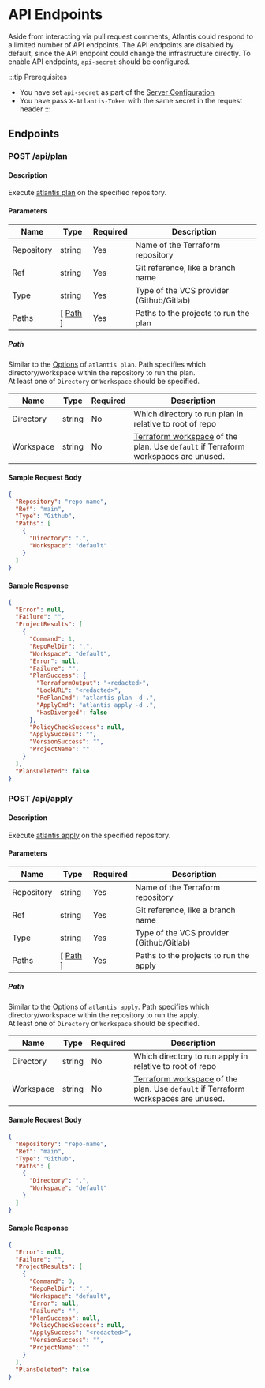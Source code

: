 # API Endpoints

Aside from interacting via pull request comments, Atlantis could respond to a limited number of API endpoints.
The API endpoints are disabled by default, since the API endpoint could change the infrastructure directly.
To enable API endpoints, `api-secret` should be configured.

:::tip Prerequisites

* You have set `api-secret` as part of the [Server Configuration](server-configuration.html#api-secret)
* You have pass `X-Atlantis-Token` with the same secret in the request header
  :::

## Endpoints

### POST /api/plan

#### Description

Execute [atlantis plan](using-atlantis.html#atlantis-plan) on the specified repository.

#### Parameters

| Name       | Type                                | Required | Description                              |
|------------|-------------------------------------|----------|------------------------------------------|
| Repository | string                              | Yes      | Name of the Terraform repository         |
| Ref        | string                              | Yes      | Git reference, like a branch name        |
| Type       | string                              | Yes      | Type of the VCS provider (Github/Gitlab) |
| Paths      | [ [Path](api-endpoints.html#path) ] | Yes      | Paths to the projects to run the plan    |

##### Path

Similar to the [Options](using-atlantis.html#options) of `atlantis plan`. Path specifies which directory/workspace
within the repository to run the plan.  
At least one of `Directory` or `Workspace` should be specified.

| Name      | Type   | Required | Description                                                                                                                                               |
|-----------|--------|----------|-----------------------------------------------------------------------------------------------------------------------------------------------------------|
| Directory | string | No       | Which directory to run plan in relative to root of repo                                                                                                   |
| Workspace | string | No       | [Terraform workspace](https://developer.hashicorp.com/terraform/language/state/workspaces) of the plan. Use `default` if Terraform workspaces are unused. |

#### Sample Request Body

```json
{
  "Repository": "repo-name",
  "Ref": "main",
  "Type": "Github",
  "Paths": [
    {
      "Directory": ".",
      "Workspace": "default"
    }
  ]
}
```

#### Sample Response

```json
{
  "Error": null,
  "Failure": "",
  "ProjectResults": [
    {
      "Command": 1,
      "RepoRelDir": ".",
      "Workspace": "default",
      "Error": null,
      "Failure": "",
      "PlanSuccess": {
        "TerraformOutput": "<redacted>",
        "LockURL": "<redacted>",
        "RePlanCmd": "atlantis plan -d .",
        "ApplyCmd": "atlantis apply -d .",
        "HasDiverged": false
      },
      "PolicyCheckSuccess": null,
      "ApplySuccess": "",
      "VersionSuccess": "",
      "ProjectName": ""
    }
  ],
  "PlansDeleted": false
}
```

### POST /api/apply

#### Description

Execute [atlantis apply](using-atlantis.html#atlantis-apply) on the specified repository.

#### Parameters

| Name       | Type                                  | Required | Description                              |
|------------|---------------------------------------|----------|------------------------------------------|
| Repository | string                                | Yes      | Name of the Terraform repository         |
| Ref        | string                                | Yes      | Git reference, like a branch name        |
| Type       | string                                | Yes      | Type of the VCS provider (Github/Gitlab) |
| Paths      | [ [Path](api-endpoints.html#path-1) ] | Yes      | Paths to the projects to run the apply   |

##### Path

Similar to the [Options](using-atlantis.html#options-1) of `atlantis apply`. Path specifies which directory/workspace
within the repository to run the apply.  
At least one of `Directory` or `Workspace` should be specified.

| Name      | Type   | Required | Description                                                                                                                                               |
|-----------|--------|----------|-----------------------------------------------------------------------------------------------------------------------------------------------------------|
| Directory | string | No       | Which directory to run apply in relative to root of repo                                                                                                  |
| Workspace | string | No       | [Terraform workspace](https://developer.hashicorp.com/terraform/language/state/workspaces) of the plan. Use `default` if Terraform workspaces are unused. |

#### Sample Request Body

```json
{
  "Repository": "repo-name",
  "Ref": "main",
  "Type": "Github",
  "Paths": [
    {
      "Directory": ".",
      "Workspace": "default"
    }
  ]
}
```

#### Sample Response

```json
{
  "Error": null,
  "Failure": "",
  "ProjectResults": [
    {
      "Command": 0,
      "RepoRelDir": ".",
      "Workspace": "default",
      "Error": null,
      "Failure": "",
      "PlanSuccess": null,
      "PolicyCheckSuccess": null,
      "ApplySuccess": "<redacted>",
      "VersionSuccess": "",
      "ProjectName": ""
    }
  ],
  "PlansDeleted": false
}
```
